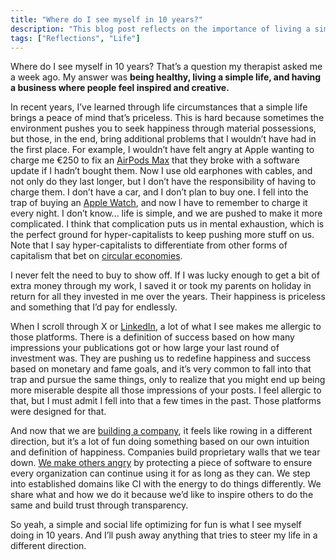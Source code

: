 ```yaml
---
title: "Where do I see myself in 10 years?"
description: "This blog post reflects on the importance of living a simple life and the impact of social media on our definition of success."
tags: ["Reflections", "Life"]
---
```


Where do I see myself in 10 years? That’s a question my therapist asked me a week ago. My answer was **being healthy, living a simple life, and having a business where people feel inspired and creative.**

In recent years, I’ve learned through life circumstances that a simple life brings a peace of mind that’s priceless. This is hard because sometimes the environment pushes you to seek happiness through material possessions, but those, in the end, bring additional problems that I wouldn’t have had in the first place. For example, I wouldn’t have felt angry at Apple wanting to charge me €250 to fix an [AirPods Max](https://www.apple.com/de/airpods-max/) that they broke with a software update if I hadn’t bought them. Now I use old earphones with cables, and not only do they last longer, but I don’t have the responsibility of having to charge them. I don’t have a car, and I don’t plan to buy one. I fell into the trap of buying an [Apple Watch](https://www.apple.com/watch/), and now I have to remember to charge it every night. I don’t know... life is simple, and we are pushed to make it more complicated. I think that complication puts us in mental exhaustion, which is the perfect ground for hyper-capitalists to keep pushing more stuff on us. Note that I say hyper-capitalists to differentiate from other forms of capitalism that bet on [circular economies](https://www.europarl.europa.eu/topics/en/article/20151201STO05603/circular-economy-definition-importance-and-benefits).

I never felt the need to buy to show off. If I was lucky enough to get a bit of extra money through my work, I saved it or took my parents on holiday in return for all they invested in me over the years. Their happiness is priceless and something that I’d pay for endlessly.

When I scroll through X or [LinkedIn](https://linkedin.com), a lot of what I see makes me allergic to those platforms. There is a definition of success based on how many impressions your publications got or how large your last round of investment was. They are pushing us to redefine happiness and success based on monetary and fame goals, and it’s very common to fall into that trap and pursue the same things, only to realize that you might end up being more miserable despite all those impressions of your posts. I feel allergic to that, but I must admit I fell into that a few times in the past. Those platforms were designed for that.

And now that we are [building a company](https://tuist.io), it feels like rowing in a different direction, but it’s a lot of fun doing something based on our own intuition and definition of happiness. Companies build proprietary walls that we tear down. [We make others angry](/blog/2023/11/10/dear-bitrise) by protecting a piece of software to ensure every organization can continue using it for as long as they can. We step into established domains like CI with the energy to do things differently. We share what and how we do it because we’d like to inspire others to do the same and build trust through transparency.

So yeah, a simple and social life optimizing for fun is what I see myself doing in 10 years. And I’ll push away anything that tries to steer my life in a different direction.

